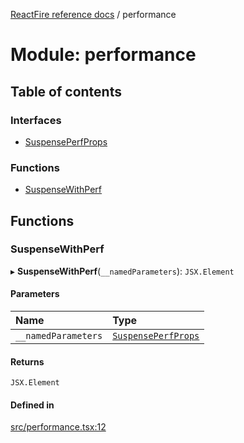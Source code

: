 [ReactFire reference docs](../README.md) / performance

# Module: performance

## Table of contents

### Interfaces

- [SuspensePerfProps](../interfaces/performance.suspenseperfprops.md)

### Functions

- [SuspenseWithPerf](performance.md#suspensewithperf)

## Functions

### SuspenseWithPerf

▸ **SuspenseWithPerf**(`__namedParameters`): `JSX.Element`

#### Parameters

| Name | Type |
| :------ | :------ |
| `__namedParameters` | [`SuspensePerfProps`](../interfaces/performance.suspenseperfprops.md) |

#### Returns

`JSX.Element`

#### Defined in

[src/performance.tsx:12](https://github.com/sujishpatel/reactfire/blob/main/src/performance.tsx#L12)
